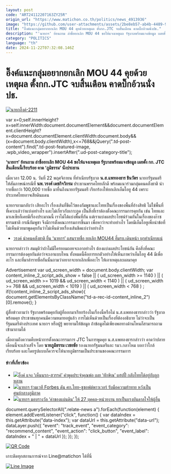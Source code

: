 ```yaml
---
layout: post
code: "ART24112207163ZY25R"
origin_url: "https://www.matichon.co.th/politics/news_4913936"
image: "https://github.com/user-attachments/assets/2be8eb57-ab4b-4489-9420-51c2b771a957"
title: "อิ๊งค์แนะกลุ่มอยากยกเลิก MOU 44 คุยด้วยเหตุผล ตั้งกก.JTC จบสิ้นเดือน คาดบิ๊กอ้วนนั่งปธ."
description: "'นายกฯ' ย้อนถาม ล่าชื่อยกเลิก MOU 44 ขอให้แจงเหตุผล รัฐบาลพร้อมแจงข้อมูล เผยตั้ง กก. JTC สิ้นเดือนนี้เรียบร้อย คาด 'ภูมิธรรม' นั่งประธาน"
category: "POLITICS"
language: "th"
date: 2024-11-22T07:32:08.146Z
---
```


# อิ๊งค์แนะกลุ่มอยากยกเลิก MOU 44 คุยด้วยเหตุผล ตั้งกก.JTC จบสิ้นเดือน คาดบิ๊กอ้วนนั่งปธ.

[![](https://www.matichon.co.th/wp-content/uploads/2024/11/นายกอิ๊งค์-2211.jpg "นายกอิ๊งค์-2211")](https://www.matichon.co.th/wp-content/uploads/2024/11/นายกอิ๊งค์-2211.jpg)

var x=0;self.innerHeight?x=self.innerWidth:document.documentElement&&document.documentElement.clientHeight?x=document.documentElement.clientWidth:document.body&&(x=document.body.clientWidth),x<=768&&jQuery(".td-post-content").find(".td-post-featured-image, .wpb\_video\_wrapper").insertAfter(".ud-post-category-title");

**‘นายกฯ’ ย้อนถาม ล่าชื่อยกเลิก MOU 44 ขอให้แจงเหตุผล รัฐบาลพร้อมแจงข้อมูล เผยตั้ง กก. JTC สิ้นเดือนนี้เรียบร้อย คาด ‘ภูมิธรรม’ นั่งประธาน**

เมื่อเวลา 12.00 น. วันที่ 22 พฤศจิกายน ที่ทำเนียบรัฐบาล **น.ส.แพทองธาร ชินวัตร** นายกรัฐมนตรี ให้สัมภาษณ์กรณีที่ **นพ.วรงศ์ เดชกิจวิกรม** ประธานพรรคไทยภักดี พร้อมแนวร่วมกลุ่มคนคลั่งชาติ นำรายชื่อกว่า 100,000 รายชื่อ มายื่นถึงนายกรัฐมนตรี เรียกร้องให้ยกเลิกเอ็มโอยู 44 เพราะประเทศไทยอาจเสียดินแดน

นายกฯถามกลับว่า เสียอะไร เรื่องเส้นที่ขีดไว้ของกัมพูชาและไทยเป็นเรื่องของพื้นที่อ้างสิทธิ ไม่ใช่พื้นที่ที่เคาะแล้วว่าแบ่งอย่างไร และไม่เกี่ยวกับเกาะกูด เป็นสิ่งที่เราต้องตั้งคณะกรรมการคุยกัน เช่น ไทยและมาเลเซียก็เคยมีเรื่องประมาณนี้ เราไม่ได้แบ่งพื้นที่กัน แต่เราแบ่งผลประโยชน์ร่วมกันในเรื่องของก๊าซธรรมชาติ กรณีกัมพูชา จึงมีการตั้งคณะกรรมการขึ้นมา เพื่อหาว่าจะทำอย่างไร โดยมีเอ็มโอยูเพื่อนำข้อที่ไม่เห็นด้วยมาพูดคุยกันว่าไม่เห็นด้วยเรื่องเส้นขีดแบ่งว่าอย่างไร

*   [วรงค์ นำคนคลั่งชาติ ยื่น ‘นายกฯ’ แสนรายชื่อ ยกเลิก MOU44 ฮึ่มรบ.เดินหน้า บุกทำเนียบแน่](https://www.matichon.co.th/politics/news_4913314)

นายกฯกล่าวว่า สมมุติว่าถ้าไม่มีใครยอมถอยจะเอาอย่างไร ต้องแบ่งผลประโยชน์กัน คือสิ่งที่คณะกรรมการต้องคุยกันต่อว่าจะเอาแบบไหน ทั้งหมดนี้คือการยกตัวอย่างให้เห็นภาพว่าเอ็มโอยู 44 มีเพื่ออะไร และที่มาล่ารายชื่อกันนั้นถามว่าอยากจะยกเลิกเพื่ออะไร ให้เอาเหตุและผลมาคุย

Advertisement var ud\_screen\_width = document.body.clientWidth; var content\_inline\_2\_script\_ads\_show = false || ( ud\_screen\_width >= 1140 ) || ( ud\_screen\_width >= 1019 && ud\_screen\_width < 1140 ) || ( ud\_screen\_width >= 768 && ud\_screen\_width < 1019 ) || ( ud\_screen\_width < 768 ) ; if(!content\_inline\_2\_script\_ads\_show){ document.getElementsByClassName("td-a-rec-id-content\_inline\_2")\[0\].remove(); }

ผู้สื่อข่าวถามว่า รัฐบาลพร้อมคุยกับผู้ที่ออกมาเรียกร้องในเรื่องนี้หรือไม่ น.ส.แพทองธารกล่าวว่า รัฐบาลพร้อมคุย ประชาชนทุกคนมีความหมายอยู่แล้ว การไม่เห็นด้วยเป็นเรื่องที่ต้องอธิบาย ไม่ว่าจะเป็นรัฐมนตรีต่างประเทศ นายกฯ หรือผู้รู้ พยายามให้ข้อมูล ถ้าข้อมูลไม่เพียงพอทางด้านไหนก็สามารถถามเข้ามาถามได้

เมื่อถามถึงความคืบหน้าการตั้งคณะกรรมการ JTC ในการพูดคุย น.ส.แพทองธารกล่าวว่า คาดว่าปลายเดือนนี้จะแล้วเสร็จ โดย **นายภูมิธรรม เวชยชัย** รองนายกรัฐมนตรีและ รมว.กลาโหม บอกว่าใกล้เรียบร้อย และโดยรูปแบบก็ควรจะให้นายภูมิธรรมเป็นประธานของคณะกรรมการ

#### ข่าวที่เกี่ยวข้อง

*   [![](https://www.matichon.co.th/wp-content/uploads/2024/11/อิ๊งค์-2211.jpg)อิ๊งค์ แจง ‘เห็นนรก-สวรรค์’ คำพูดประจำคุณพ่อ เผย ‘ทักษิณ’ แฮปปี้ กลับไทยได้อยู่กับลูกหลาน](https://www.matichon.co.th/politics/news_4913834)
*   [![](https://www.matichon.co.th/wp-content/uploads/2024/11/cxdd7-wed.jpg)นายกฯ ร่วมเวที Forbes ดัน ศก.ไทย-ชูซอฟต์พาวเวอร์ รับมือความท้าทาย หวังเป็นศูนย์กลางภูมิภาค](https://www.matichon.co.th/politics/news_4912018)
*   [![](https://www.matichon.co.th/wp-content/uploads/2024/11/S__166617.jpg)นายกฯ มอบรางวัล ‘ค่าของแผ่นดิน’ ให้ 27 บุคคล-หน่วยงาน ยกเป็นแรงบันดาลใจให้ผู้อื่น](https://www.matichon.co.th/politics/news_4910066)

document.querySelectorAll(".relate-news a").forEach(function(element) { element.addEventListener("click", function() { var dataIndex = this.getAttribute("data-index"); var dataUrl = this.getAttribute("data-url"); dataLayer.push({ "event": "track\_event", "event\_category": "recommend\_content", "event\_action": "click\_button", "event\_label": dataIndex + " | " + dataUrl }); }); });

[![QR Code](https://www.matichon.co.th/wp-content/uploads/2023/07/wob1371z.jpg)](https://lin.ee/ht0nDxX)

เกาะติดทุกสถานการณ์จาก Line@matichon ได้ที่นี่

[![Line Image](https://www.matichon.co.th/wp-content/uploads/2023/07/th.png)](https://lin.ee/ht0nDxX)